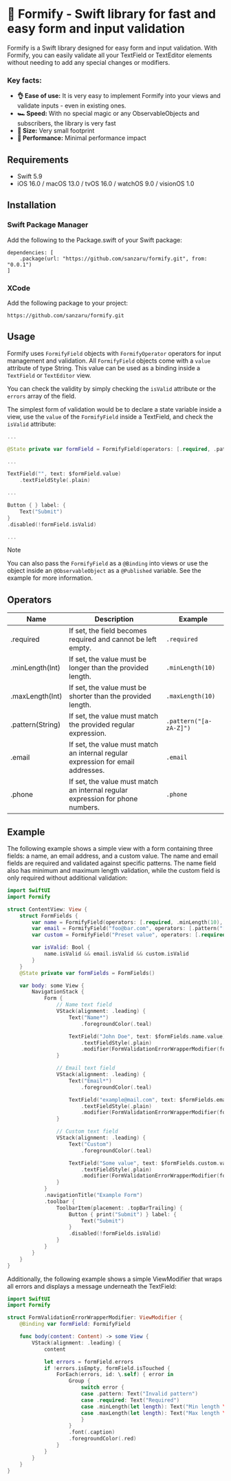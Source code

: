# 📃 Formify - Swift library for fast and easy form and input validation

Formify is a Swift library designed for easy form and input validation. With Formify, you can easily validate all your
TextField or TextEditor elements without needing to add any special changes or modifiers.

### Key facts:

* **👌 Ease of use:** It is very easy to implement Formify into your views and validate inputs - even in existing ones.
* **🏎️ Speed:** With no special magic or any ObservableObjects and subscribers, the library is very fast
* **📐 Size:** Very small footprint
* **🚀 Performance:** Minimal performance impact

## Requirements

* Swift 5.9
* iOS 16.0 / macOS 13.0 / tvOS 16.0 / watchOS 9.0 / visionOS 1.0

## Installation

### Swift Package Manager

Add the following to the Package.swift of your Swift package:

```
dependencies: [
    .package(url: "https://github.com/sanzaru/formify.git", from: "0.0.1")
]
```

### XCode

Add the following package to your project:

    https://github.com/sanzaru/formify.git

## Usage

Formify uses `FormifyField` objects with `FormifyOperator` operators for input management and validation.
All `FormifyField` objects come with a `value` attribute of type String. This value can be used as a binding inside a
`TextField` or `TextEditor` view.

You can check the validity by simply checking the `isValid` attribute or the `errors` array of the field.

The simplest form of validation would be to declare a state variable inside a view, use the `value` of the
`FormifyField` inside a TextField, and check the `isValid` attribute:

```swift
...

@State private var formField = FormifyField(operators: [.required, .pattern("[A-Za-z ]+")])

...

TextField("", text: $formField.value)
    .textFieldStyle(.plain)

...

Button { } label: {
    Text("Submit")
}
.disabled(!formField.isValid)

...

```

> [!NOTE]
> You can also pass the `FormifyField` as a `@Binding` into views or use the object inside an `@ObservableObject` as a
`@Published` variable. See the example for more information.


## Operators

| Name | Description | Example |
| --- | --- | --- |
| .required | If set, the field becomes required and cannot be left empty. | ```.required``` |
| .minLength(Int) | If set, the value must be longer than the provided length. | ```.minLength(10)``` |
| .maxLength(Int) | If set, the value must be shorter than the provided length. | ```.maxLength(10)``` |
| .pattern(String) | If set, the value must match the provided regular expression. | ```.pattern("[a-zA-Z]")``` |
| .email | If set, the value must match an internal regular expression for email addresses. | ```.email``` |
| .phone | If set, the value must match an internal regular expression for phone numbers. | ```.phone``` |


## Example

The following example shows a simple view with a form containing three fields: a name, an email address, and a custom
value. The name and email fields are required and validated against specific patterns. The name field also has minimum
and maximum length validation, while the custom field is only required without additional validation:

```swift
import SwiftUI
import Formify

struct ContentView: View {
    struct FormFields {
        var name = FormifyField(operators: [.required, .minLength(10), .maxLength(20), .pattern("[A-Za-z ]+")])
        var email = FormifyField("foo@bar.com", operators: [.pattern("[a-zA-Z0-9._%+-]+@[a-zA-Z0-9.-]+\\.[a-zA-Z]{2,}")])
        var custom = FormifyField("Preset value", operators: [.required])

        var isValid: Bool {
            name.isValid && email.isValid && custom.isValid
        }
    }
    @State private var formFields = FormFields()

    var body: some View {
        NavigationStack {
            Form {
                // Name text field
                VStack(alignment: .leading) {
                    Text("Name*")
                        .foregroundColor(.teal)

                    TextField("John Doe", text: $formFields.name.value)
                        .textFieldStyle(.plain)
                        .modifier(FormValidationErrorWrapperModifier(formField: $formFields.name))
                }

                // Email text field
                VStack(alignment: .leading) {
                    Text("Email*")
                        .foregroundColor(.teal)

                    TextField("example@mail.com", text: $formFields.email.value)
                        .textFieldStyle(.plain)
                        .modifier(FormValidationErrorWrapperModifier(formField: $formFields.email))
                }

                // Custom text field
                VStack(alignment: .leading) {
                    Text("Custom")
                        .foregroundColor(.teal)

                    TextField("Some value", text: $formFields.custom.value)
                        .textFieldStyle(.plain)
                        .modifier(FormValidationErrorWrapperModifier(formField: $formFields.custom))
                }
            }
            .navigationTitle("Example Form")
            .toolbar {
                ToolbarItem(placement: .topBarTrailing) {
                    Button { print("Submit") } label: {
                        Text("Submit")
                    }
                    .disabled(!formFields.isValid)
                }
            }
        }
    }
}
```

Additionally, the following example shows a simple ViewModifier that wraps all errors and displays a message underneath
the TextField:

```swift
import SwiftUI
import Formify

struct FormValidationErrorWrapperModifier: ViewModifier {
    @Binding var formField: FormifyField

    func body(content: Content) -> some View {
        VStack(alignment: .leading) {
            content

            let errors = formField.errors
            if !errors.isEmpty, formField.isTouched {
                ForEach(errors, id: \.self) { error in
                    Group {
                        switch error {
                        case .pattern: Text("Invalid pattern")
                        case .required: Text("Required")
                        case .minLength(let length): Text("Min length \(length) / \(formField.minLength ?? 0)")
                        case .maxLength(let length): Text("Max length \(length) / \(formField.maxLength ?? 0)")
                        }
                    }
                    .font(.caption)
                    .foregroundColor(.red)
                }
            }
        }
    }
}
```

